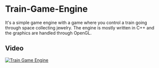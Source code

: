 # Train-Game-Engine
It's a simple game engine with a game where you control a train going through space collecting jewelry. The engine is mostly written in C++ and the graphics are handled through OpenGL.

## Video
[![Train Game Engine](https://i.imgur.com/U4VuUGf.png)](https://youtu.be/Hn7yiUaDoeQ "Train Game Engine")
